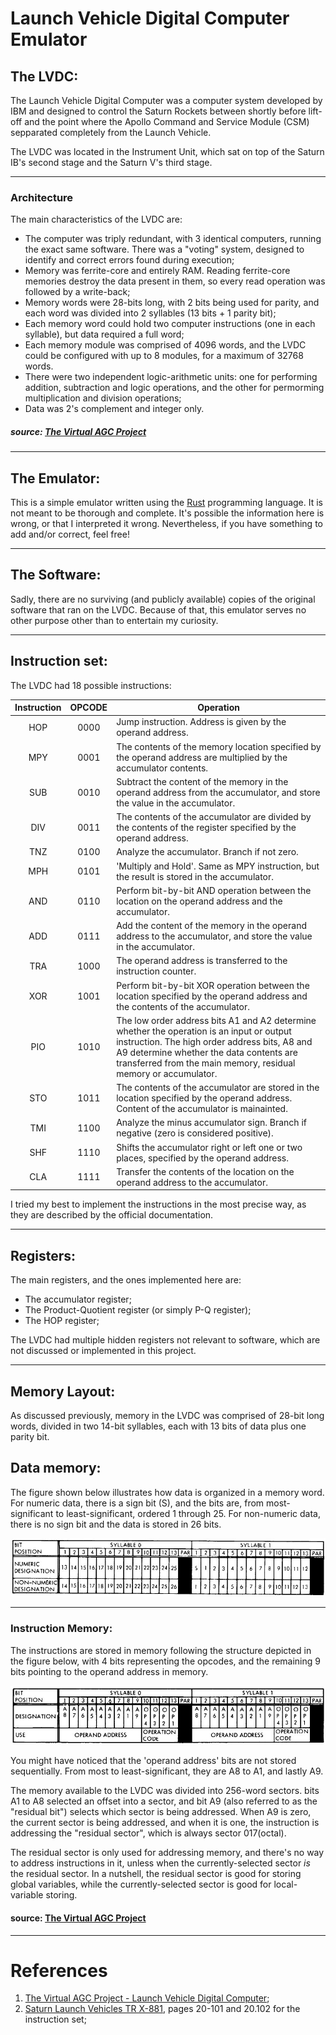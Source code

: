 # Launch Vehicle Digital Computer Emulator #

## The LVDC: ##
The Launch Vehicle Digital Computer was a computer system developed by IBM and designed to control the Saturn Rockets between shortly before lift-off and the point where the Apollo Command and Service Module (CSM) sepparated completely from the Launch Vehicle.

The LVDC was located in the Instrument Unit, which sat on top of the Saturn IB's second stage and the Saturn V's third stage.

---

### Architecture ###
The main characteristics of the LVDC are:
 - The computer was triply redundant, with 3 identical computers, running the exact same software. There was a "voting" system, designed to identify and correct errors found during execution;
 - Memory was ferrite-core and entirely RAM. Reading ferrite-core memories destroy the data present in them, so every read operation was followed by a write-back;
 - Memory words were 28-bits long, with 2 bits being used for parity, and each word was divided into 2 syllables (13 bits + 1 parity bit);
 - Each memory word could hold two computer instructions (one in each syllable), but data required a full word;
 - Each memory module was comprised of 4096 words, and the LVDC could be configured with up to 8 modules, for a maximum of 32768 words.
 - There were two independent logic-arithmetic units: one for performing addition, subtraction and logic operations, and the other for permorming multiplication and division operations;
 - Data was 2's complement and integer only.

 ##### source: [The Virtual AGC Project](https://www.ibiblio.org/apollo/LVDC.html#Architecture_of_the_LVDC)

---

## The Emulator: ##
This is a simple emulator written using the [Rust](https://www.rust-lang.org/) programming language. It is not meant to be thorough and complete. It's possible the information here is wrong, or that I interpreted it wrong. Nevertheless, if you have something to add and/or correct, feel free!

---

## The Software: ##
Sadly, there are no surviving (and publicly available) copies of the original software that ran on the LVDC. Because of that, this emulator serves no other purpose other than to entertain my curiosity.

---

## Instruction set: ##
The LVDC had 18 possible instructions:

| Instruction  | OPCODE | Operation |
|:------------:|:------:|-----------|
| HOP          |  0000  |  Jump instruction. Address is given by the operand address. |
| MPY          |  0001  |  The contents of the memory location specified by the operand address are multiplied by the accumulator contents. |
| SUB          |  0010  |  Subtract the content of the memory in the operand address from the accumulator, and store the value in the accumulator. |
| DIV          |  0011  |  The contents of the accumulator are divided by the contents of the register specified by the operand address. |
| TNZ          |  0100  |  Analyze the accumulator. Branch if not zero. |
| MPH          |  0101  |  'Multiply and Hold'. Same as MPY instruction, but the result is stored in the accumulator. |
| AND          |  0110  |  Perform bit-by-bit AND operation between the location on the operand address and the accumulator. |
| ADD          |  0111  |  Add the content of the memory in the operand address to the accumulator, and store the value in the accumulator. |
| TRA          |  1000  |  The operand address is transferred to the instruction counter. |
| XOR          |  1001  |  Perform bit-by-bit XOR operation between the location specified by the operand address and the contents of the accumulator. |
| PIO          |  1010  |  The low order address bits A1 and A2 determine whether the operation is an input or output instruction. The high order address bits, A8 and A9 determine whether the data contents are transferred from the main memory, residual memory or accumulator. |
| STO          |  1011  |  The contents of the accumulator are stored in the location specified by the operand address. Content of the accumulator is mainainted. |
| TMI          |  1100  |  Analyze the minus accumulator sign. Branch if negative (zero is considered positive). |
| SHF          |  1110  |  Shifts the accumulator right or left one or two places, specified by the operand address. |
| CLA          |  1111  |  Transfer the contents of the location on the operand address to the accumulator. |


I tried my best to implement the instructions in the most precise way, as they are described by the official documentation.

---

## Registers: ##

The main registers, and the ones implemented here are:
- The accumulator register;
- The Product-Quotient register (or simply P-Q register);
- The HOP register;

The LVDC had multiple hidden registers not relevant to software, which are not discussed or implemented in this project.

---

## Memory Layout: ##
As discussed previously, memory in the LVDC was comprised of 28-bit long words, divided in two 14-bit syllables, each with 13 bits of data plus one parity bit.

## Data memory: ###

The figure shown below illustrates how data is organized in a memory word. For numeric data, there is a sign bit (S), and the bits are, from most-significant to least-significant, ordered 1 through 25. For non-numeric data, there is no sign bit and the data is stored in 26 bits.

![Diagram containing the position and designation of bits inside a memory word.](./imgs/LVDC-BitPositions.jpg "Organization of data storage")

---
### Instruction Memory: ###

The instructions are stored in memory following the structure depicted in the figure below, with 4 bits representing the opcodes, and the remaining 9 bits pointing to the operand address in memory.

![Diagram containing the position and designation of instructions inside a memory word.](./imgs/LVDC-InstructionPositions.jpg "Organization of instructions storage")

You might have noticed that the 'operand address' bits are not stored sequentially. From most to least-significant, they are A8 to A1, and lastly A9.

The memory available to the LVDC was divided into 256-word sectors. bits A1 to A8 selected an offset into a sector, and bit A9 (also referred to as the "residual bit") selects which sector is being addressed. When A9 is zero, the current sector is being addressed, and when it is one, the instruction is addressing the "residual sector", which is always sector 017(octal).

The residual sector is only used for addressing memory, and there's no way to address instructions in it, unless when the currently-selected sector _is_ the residual sector. In a nutshell, the residual sector is good for storing global variables, while the currently-selected sector is good for local-variable storing.

#### source: [The Virtual AGC Project](https://www.ibiblio.org/apollo/LVDC.html#Layout_of_Memory_Words)


---

# References #
1. [The Virtual AGC Project - Launch Vehicle Digital Computer](https://www.ibiblio.org/apollo/LVDC.html#What_is_the_Launch_Vehicle_Digital_);
2. [Saturn Launch Vehicles TR X-881](https://web.archive.org/web/20050416215829/https://ntrs.nasa.gov/archive/nasa/casi.ntrs.nasa.gov/19710065502_1971065502.pdf), pages 20-101 and 20.102 for the instruction set;
